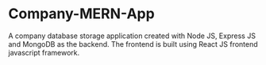 # Company-MERN-App
A company database storage application created with Node JS, Express JS and MongoDB as the backend. The frontend is built using React JS frontend javascript framework.
